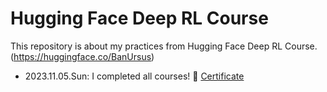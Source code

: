 # Hugging Face Deep RL Course

This repository is about my practices from Hugging Face Deep RL Course. (https://huggingface.co/BanUrsus)

- 2023.11.05.Sun: I completed all courses! 🌟 [Certificate](./assets/certificate.pdf)
